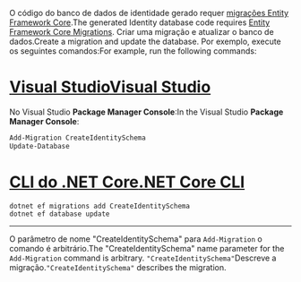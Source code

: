 <span data-ttu-id="67e7a-101">O código do banco de dados de identidade gerado requer [migrações Entity Framework Core](/ef/core/managing-schemas/migrations/).</span><span class="sxs-lookup"><span data-stu-id="67e7a-101">The generated Identity database code requires [Entity Framework Core Migrations](/ef/core/managing-schemas/migrations/).</span></span> <span data-ttu-id="67e7a-102">Criar uma migração e atualizar o banco de dados.</span><span class="sxs-lookup"><span data-stu-id="67e7a-102">Create a migration and update the database.</span></span> <span data-ttu-id="67e7a-103">Por exemplo, execute os seguintes comandos:</span><span class="sxs-lookup"><span data-stu-id="67e7a-103">For example, run the following commands:</span></span>

# <a name="visual-studiotabvisual-studio"></a>[<span data-ttu-id="67e7a-104">Visual Studio</span><span class="sxs-lookup"><span data-stu-id="67e7a-104">Visual Studio</span></span>](#tab/visual-studio)

<span data-ttu-id="67e7a-105">No Visual Studio **Package Manager Console**:</span><span class="sxs-lookup"><span data-stu-id="67e7a-105">In the Visual Studio **Package Manager Console**:</span></span>

```powershell
Add-Migration CreateIdentitySchema
Update-Database
```

# <a name="net-core-clitabnetcore-cli"></a>[<span data-ttu-id="67e7a-106">CLI do .NET Core</span><span class="sxs-lookup"><span data-stu-id="67e7a-106">.NET Core CLI</span></span>](#tab/netcore-cli)

```dotnetcli
dotnet ef migrations add CreateIdentitySchema
dotnet ef database update
```

---

<span data-ttu-id="67e7a-107">O parâmetro de nome "CreateIdentitySchema" para `Add-Migration` o comando é arbitrário.</span><span class="sxs-lookup"><span data-stu-id="67e7a-107">The "CreateIdentitySchema" name parameter for the `Add-Migration` command is arbitrary.</span></span> <span data-ttu-id="67e7a-108">`"CreateIdentitySchema"`Descreve a migração.</span><span class="sxs-lookup"><span data-stu-id="67e7a-108">`"CreateIdentitySchema"` describes the migration.</span></span>

